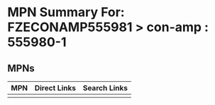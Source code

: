



# MPN Summary For: FZECONAMP555981 > con-amp : 555980-1

## MPNs
  

|MPN|Direct Links|Search Links|
| :--- | :--- | :--- |
||||
